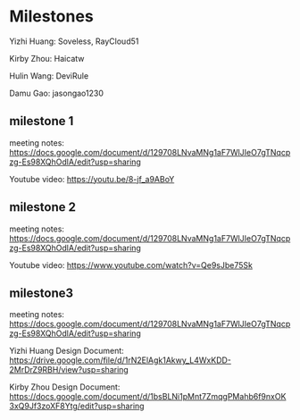 # Milestones

Yizhi Huang: Soveless, RayCloud51

Kirby Zhou: Haicatw

Hulin Wang: DeviRule

Damu Gao: jasongao1230

## milestone 1
meeting notes: https://docs.google.com/document/d/129708LNvaMNg1aF7WlJIeO7gTNqcpzg-Es98XQhOdlA/edit?usp=sharing

Youtube video: https://youtu.be/8-jf_a9ABoY

## milestone 2
meeting notes: https://docs.google.com/document/d/129708LNvaMNg1aF7WlJIeO7gTNqcpzg-Es98XQhOdlA/edit?usp=sharing

Youtube video: https://www.youtube.com/watch?v=Qe9sJbe75Sk

## milestone3
meeting notes: https://docs.google.com/document/d/129708LNvaMNg1aF7WlJIeO7gTNqcpzg-Es98XQhOdlA/edit?usp=sharing


Yizhi Huang Design Document: https://drive.google.com/file/d/1rN2ElAgk1Akwy_L4WxKDD-2MrDrZ9RBH/view?usp=sharing

Kirby Zhou Design Document: https://docs.google.com/document/d/1bsBLNi1pMnt7ZmqgPMahb6f9nxOK3xQ9Jf3zoXF8Ytg/edit?usp=sharing
